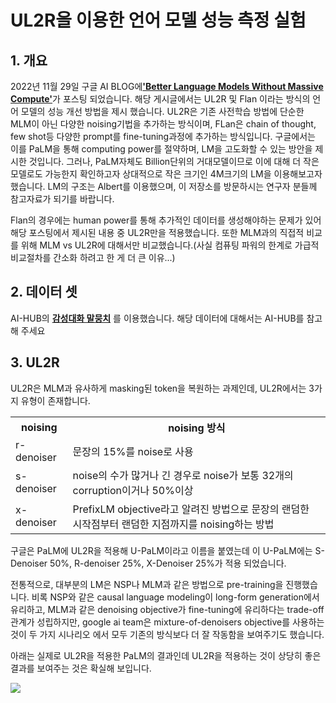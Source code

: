 # UL2R을 이용한 언어 모델 성능 측정 실험

## 1. 개요
<p> 
 2022년 11월 29일 구글 AI BLOG에<strong><a href = "https://ai.googleblog.com/2022/11/better-language-models-without-massive.html">'Better Language Models Without Massive Compute'</a></strong>가 포스팅 되었습니다. 해당 게시글에서는 UL2R 및 Flan
이라는 방식의 언어 모델의 성능 개선 방법을 제시 했습니다. UL2R은 기존 사전학습 방법에 단순한 MLM이 아닌 다양한 noising기법을 추가하는 방식이며,
FLan은 chain of thought, few shot등 다양한 prompt를 fine-tuning과정에 추가하는 방식입니다. 구글에서는 이를 PaLM을 통해 computing power를 절약하며, 
LM을 고도화할 수 있는 방안을 제시한 것입니다. 그러나, PaLM자체도 Billion단위의 거대모델이므로 이에 대해 더 작은 모델로도 가능한지 확인하고자 상대적으로 작은 크기인
4M크기의 LM을 이용해보고자 했습니다. LM의 구조는 Albert를 이용했으며, 이 저장소를 방문하시는 연구자 분들께 참고자료가 되기를 바랍니다.
</p>
<p>
 Flan의 경우에는 human power를 통해 추가적인 데이터를 생성해야하는 문제가 있어 해당 포스팅에서 제시된 내용 중 UL2R만을 적용했습니다. 또한 MLM과의 직접적 비교를 위해
MLM vs UL2R에 대해서만 비교했습니다.(사실 컴퓨팅 파워의 한계로 가급적 비교절차를 간소화 하려고 한 게 더 큰 이유...) 
</p>

## 2. 데이터 셋
 AI-HUB의 <strong><a href = "https://aihub.or.kr/aihubdata/data/view.do?currMenu=115&topMenu=100&aihubDataSe=realm&dataSetSn=86">감성대화 말뭉치</a></strong>
를 이용했습니다. 해당 데이터에 대해서는 AI-HUB를 참고해 주세요

## 3. UL2R
<p>
UL2R은 MLM과 유사하게 masking된 token을 복원하는 과제인데, UL2R에서는 3가지 유형이 존재합니다. 
<table>
<tr>
<th>noising</th>
<th>noising 방식</th>
</tr>
<tf>
<td>r-denoiser</td>
<td>문장의 15%를 noise로 사용</td>
</tr>
<tf>
<td>s-denoiser</td>
<td>noise의 수가 많거나 긴 경우로 noise가 보통 32개의 corruption이거나 50%이상</td>
</tr>
<tf>
<td>x-denoiser</td>
<td>PrefixLM objective라고 알려진 방법으로 문장의 랜덤한 시작점부터 랜덤한 지점까지를 noising하는 방법</td>
</tr>
</table>

구글은 PaLM에 UL2R을 적용해 U-PaLM이라고 이름을 붙였는데 이 U-PaLM에는 S-Denoiser 50%, R-denoiser 25%, X-Denoiser 25%가 적용 되었습니다.
</p>
 <p>
 전통적으로, 대부분의 LM은 NSP나 MLM과 같은 방법으로 pre-training을 진행했습니다. 비록 NSP와 같은 causal language modeling이 long-form generation에서 유리하고, 
 MLM과 같은 denoising objective가 fine-tuning에 유리하다는 trade-off관계가 성립하지만, google ai team은 mixture-of-denoisers objective를 
 사용하는 것이 두 가지 시나리오 에서 모두 기존의 방식보다 더 잘 작동함을 보여주기도 했습니다.
 </p>
<p>
 아래는 실제로 UL2R을 적용한 PaLM의 결과인데 UL2R을 적용하는 것이 상당히 좋은 결과를 보여주는 것은 확실해 보입니다.
</p>
<img src="https://blogger.googleusercontent.com/img/b/R29vZ2xl/AVvXsEhPrW5Qz2au3fkXwUS8eUUqoP9Afd6Gl7pJPHjGVSPZpwy-7hMwMzKMNOigdEeWJgpQe8ODTTMzAE3h-_BZAbiYIxRqvEj3IDlKXHZpf3INnFx37jJFqIUIO3Ug0HStDtgEVhaugX7WeQowEAiTPVuez3dTwu-A-VpdvmQbmEtUSWrb8_hMy6-sgEnPVw/s16000/BigBenchPerform.png">
